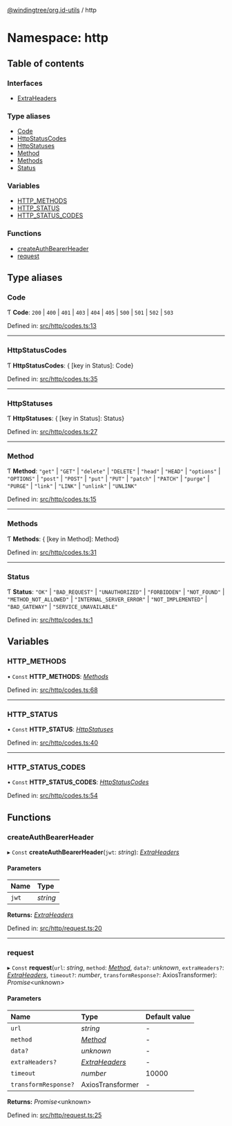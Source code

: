 [@windingtree/org.id-utils](../README.md) / http

# Namespace: http

## Table of contents

### Interfaces

- [ExtraHeaders](../interfaces/http.extraheaders.md)

### Type aliases

- [Code](http.md#code)
- [HttpStatusCodes](http.md#httpstatuscodes)
- [HttpStatuses](http.md#httpstatuses)
- [Method](http.md#method)
- [Methods](http.md#methods)
- [Status](http.md#status)

### Variables

- [HTTP\_METHODS](http.md#http_methods)
- [HTTP\_STATUS](http.md#http_status)
- [HTTP\_STATUS\_CODES](http.md#http_status_codes)

### Functions

- [createAuthBearerHeader](http.md#createauthbearerheader)
- [request](http.md#request)

## Type aliases

### Code

Ƭ **Code**: ``200`` \| ``400`` \| ``401`` \| ``403`` \| ``404`` \| ``405`` \| ``500`` \| ``501`` \| ``502`` \| ``503``

Defined in: [src/http/codes.ts:13](https://github.com/windingtree/org.id-sdk/blob/783317d/packages/utils/src/http/codes.ts#L13)

___

### HttpStatusCodes

Ƭ **HttpStatusCodes**: { [key in Status]: Code}

Defined in: [src/http/codes.ts:35](https://github.com/windingtree/org.id-sdk/blob/783317d/packages/utils/src/http/codes.ts#L35)

___

### HttpStatuses

Ƭ **HttpStatuses**: { [key in Status]: Status}

Defined in: [src/http/codes.ts:27](https://github.com/windingtree/org.id-sdk/blob/783317d/packages/utils/src/http/codes.ts#L27)

___

### Method

Ƭ **Method**: ``"get"`` \| ``"GET"`` \| ``"delete"`` \| ``"DELETE"`` \| ``"head"`` \| ``"HEAD"`` \| ``"options"`` \| ``"OPTIONS"`` \| ``"post"`` \| ``"POST"`` \| ``"put"`` \| ``"PUT"`` \| ``"patch"`` \| ``"PATCH"`` \| ``"purge"`` \| ``"PURGE"`` \| ``"link"`` \| ``"LINK"`` \| ``"unlink"`` \| ``"UNLINK"``

Defined in: [src/http/codes.ts:15](https://github.com/windingtree/org.id-sdk/blob/783317d/packages/utils/src/http/codes.ts#L15)

___

### Methods

Ƭ **Methods**: { [key in Method]: Method}

Defined in: [src/http/codes.ts:31](https://github.com/windingtree/org.id-sdk/blob/783317d/packages/utils/src/http/codes.ts#L31)

___

### Status

Ƭ **Status**: ``"OK"`` \| ``"BAD_REQUEST"`` \| ``"UNAUTHORIZED"`` \| ``"FORBIDDEN"`` \| ``"NOT_FOUND"`` \| ``"METHOD_NOT_ALLOWED"`` \| ``"INTERNAL_SERVER_ERROR"`` \| ``"NOT_IMPLEMENTED"`` \| ``"BAD_GATEWAY"`` \| ``"SERVICE_UNAVAILABLE"``

Defined in: [src/http/codes.ts:1](https://github.com/windingtree/org.id-sdk/blob/783317d/packages/utils/src/http/codes.ts#L1)

## Variables

### HTTP\_METHODS

• `Const` **HTTP\_METHODS**: [*Methods*](http.md#methods)

Defined in: [src/http/codes.ts:68](https://github.com/windingtree/org.id-sdk/blob/783317d/packages/utils/src/http/codes.ts#L68)

___

### HTTP\_STATUS

• `Const` **HTTP\_STATUS**: [*HttpStatuses*](http.md#httpstatuses)

Defined in: [src/http/codes.ts:40](https://github.com/windingtree/org.id-sdk/blob/783317d/packages/utils/src/http/codes.ts#L40)

___

### HTTP\_STATUS\_CODES

• `Const` **HTTP\_STATUS\_CODES**: [*HttpStatusCodes*](http.md#httpstatuscodes)

Defined in: [src/http/codes.ts:54](https://github.com/windingtree/org.id-sdk/blob/783317d/packages/utils/src/http/codes.ts#L54)

## Functions

### createAuthBearerHeader

▸ `Const` **createAuthBearerHeader**(`jwt`: *string*): [*ExtraHeaders*](../interfaces/http.extraheaders.md)

#### Parameters

| Name | Type |
| :------ | :------ |
| `jwt` | *string* |

**Returns:** [*ExtraHeaders*](../interfaces/http.extraheaders.md)

Defined in: [src/http/request.ts:20](https://github.com/windingtree/org.id-sdk/blob/783317d/packages/utils/src/http/request.ts#L20)

___

### request

▸ `Const` **request**(`url`: *string*, `method`: [*Method*](http.md#method), `data?`: *unknown*, `extraHeaders?`: [*ExtraHeaders*](../interfaces/http.extraheaders.md), `timeout?`: *number*, `transformResponse?`: AxiosTransformer): *Promise*<unknown\>

#### Parameters

| Name | Type | Default value |
| :------ | :------ | :------ |
| `url` | *string* | - |
| `method` | [*Method*](http.md#method) | - |
| `data?` | *unknown* | - |
| `extraHeaders?` | [*ExtraHeaders*](../interfaces/http.extraheaders.md) | - |
| `timeout` | *number* | 10000 |
| `transformResponse?` | AxiosTransformer | - |

**Returns:** *Promise*<unknown\>

Defined in: [src/http/request.ts:25](https://github.com/windingtree/org.id-sdk/blob/783317d/packages/utils/src/http/request.ts#L25)
